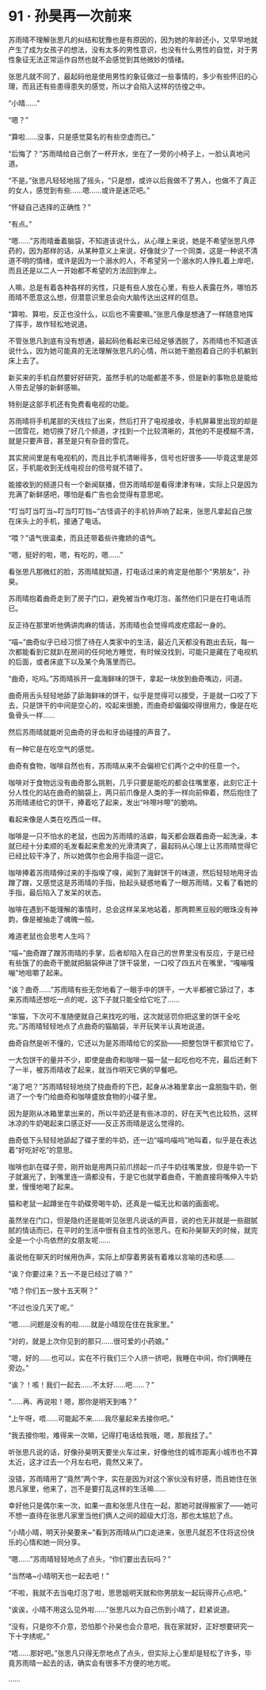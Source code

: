 <link rel="stylesheet" href="../styles/text.css"/>
<h1>91 · 孙昊再一次前来</h1>

苏雨晴不理解张思凡的纠结和犹豫也是有原因的，因为她的年龄还小，又早早地就产生了成为女孩子的想法，没有太多的男性意识，也没有什么男性的自觉，对于男性象征无法正常运作自然也就不会感觉到其他微妙的情绪。

张思凡就不同了，最起码他是使用男性的象征做过一些事情的，多少有些怀旧的心理，而且还有些患得患失的感觉，所以才会陷入这样的彷徨之中。

“小晴……”

“嗯？”

“算啦……没事，只是感觉莫名的有些空虚而已。”

“后悔了？”苏雨晴给自己倒了一杯开水，坐在了一旁的小椅子上，一脸认真地问道。

“不是。”张思凡轻轻地摇了摇头，“只是想，或许以后我做不了男人，也做不了真正的女人，感觉到有些……嗯……或许是迷茫吧。”

“怀疑自己选择的正确性？”

“有点。”

“嗯……”苏雨晴垂着脑袋，不知道该说什么，从心理上来说，她是不希望张思凡停药的，因为那样的话，从某种意义上来说，好像就少了一个同类，这是一种说不清道不明的情绪，或许是因为一个溺水的人，不希望另一个溺水的人挣扎着上岸吧，而且还是以二人一开始都不希望的方法回到岸上。

人嘛，总是有着各种各样的劣性，只是有些人放在心里，有些人表露在外，哪怕苏雨晴不愿意这么想，但潜意识里总会向大脑传达出这样的信息。

“算啦、算啦，反正也没什么，以后也不需要嘛。”张思凡像是想通了一样随意地挥了挥手，故作轻松地说道。

不管张思凡到底有没有想通，最起码他看起来已经足够洒脱了，苏雨晴也不知道该说什么，因为她可能真的无法理解张思凡的心情，所以她干脆抱着自己的手机躺到床上去了。

新买来的手机自然要好好研究，虽然手机的功能都差不多，但是新的事物总是能给人带去足够的新鲜感嘛。

特别是这部手机还有免费看电视的功能。

苏雨晴将手机尾部的天线拉了出来，然后打开了电视接收，手机屏幕里出现的却是一团雪花，她切换了好几个频道，才找到一个比较清晰的，其他的不是模糊不清，就是只要声音，甚至是只有杂音的雪花。

其实房间里是有电视机的，而且比手机清晰得多，信号也好很多——毕竟这里是郊区，手机能收到无线电视台的信号就不错了。

能接收到的频道只有一个新闻联播，但苏雨晴却是看得津津有味，实际上只是因为充满了新鲜感吧，哪怕是看广告也会觉得有意思呢。

“叮当叮当叮当\~叮当叮叮铛\~”古怪调子的手机铃声响了起来，张思凡拿起自己放在床头上的手机，接通了电话。

“喂？”语气很温柔，而且还带着些许撒娇的语气。

“嗯，挺好的啦，嗯，有吃的，嗯……”

看张思凡那微红的脸，苏雨晴就知道，打电话过来的肯定是他那个“男朋友”，孙昊。

苏雨晴抱着曲奇走到了房子门口，避免被当作电灯泡，虽然他们只是在打电话而已。

反正待在那里听他俩讲肉麻的情话，苏雨晴也会觉得鸡皮疙瘩起一身的。

“喵\~”曲奇似乎已经习惯了待在人类家中的生活，最近几天都没有跑出去玩，每一次都能看到它就趴在房间的任何地方睡觉，有时候没找到，可能只是藏在了电视机的后面，或者床底下以及某个角落里而已。

“曲奇，吃吗。”苏雨晴拆开一盒海鲜味的饼干，拿起一块放到曲奇嘴边，问道。

曲奇用舌头轻轻地舔了舔海鲜味的饼干，似乎是觉得可以接受，于是就一口咬了下去，只是饼干的中间是空心的，咬起来很脆，而曲奇却偏偏咬得很用力，像是在吃鱼骨头一样……

然后苏雨晴就能听见曲奇的牙齿和牙齿碰撞的声音了。

有一种它是在吃空气的感觉。

曲奇有食物，咖啡自然也有，苏雨晴从来不会偏袒它们两个之中的任意一个。

咖啡对于食物远没有曲奇那么挑剔，几乎只要是能吃的都会往嘴里塞，此刻它正十分人性化的站在曲奇的脑袋上，两只前爪像是人类的手一样向前伸着，然后抱住了苏雨晴递给它的饼干，捧着吃了起来，发出“咔嚓咔嚓”的脆响。

看起来像是人类在吃西瓜一样。

咖啡是一只不怕水的老鼠，也因为苏雨晴的洁癖，每天都会跟着曲奇一起洗澡，本就已经十分柔顺的毛发看起来愈发的光滑清爽了，最起码从心理上让苏雨晴觉得它已经比较干净了，所以她偶尔也会用手指逗一逗它。

咖啡捧着苏雨晴伸过来的手指嗅了嗅，闻到了海鲜饼干的味道，然后轻轻地用牙齿蹭了蹭，又感觉这是苏雨晴的手指，抬起头疑惑地看了一眼苏雨晴，又看了看她的手指，最后陷入了发呆的状态。

咖啡在遇到不能理解的事情时，总会这样呆呆地站着，那两颗黑豆般的眼珠没有神韵，像是被抽走了魂魄一般。

难道老鼠也会思考人生吗？

“喵\~”曲奇蹭了蹭苏雨晴的手掌，后者却陷入在自己的世界里没有反应，于是已经有些饿了的曲奇干脆就把脑袋伸进了饼干袋里，一口咬了四五片在嘴里，“嘎嘣嘎嘣”地咀嚼了起来。

“诶？曲奇……”苏雨晴有些无奈地看了一眼手中的饼干，一大半都被它舔过了，本来苏雨晴还想吃一点的呢，这下子就只能全给它吃了……

“笨猫，下次可不准随便就自己来找吃的哦，这次就惩罚你把这里的饼干全吃完。”苏雨晴轻轻地点了点曲奇的猫脑袋，半开玩笑半认真地说道。

曲奇自然是听不懂的，它还以为是苏雨晴给它的奖励——把整包饼干都赏给它了。

一大包饼干的量并不少，即使是曲奇和咖啡一猫一鼠一起吃也吃不完，最后还剩下了一半，被苏雨晴收了起来，就当作明天它俩的早餐吧。

“渴了吧？”苏雨晴轻轻地挠了挠曲奇的下巴，起身从冰箱里拿出一盒脱脂牛奶，倒进了一个专门给曲奇和咖啡盛放食物的小碟子里。

因为是刚从冰箱里拿出来的，所以牛奶还是有些冰凉的，好在天气也比较热，这样冰凉的牛奶喝起来口感正好——反正苏雨晴是这么觉得的。

曲奇低下头轻轻地舔起了碟子里的牛奶，还一边“喵呜喵呜”地叫着，似乎是在表达着“好吃好吃”的意思。

咖啡也趴在碟子旁，刚开始是用两只前爪捞起一爪子牛奶往嘴里放，但是牛奶一下子就漏光了，到嘴里连一滴都没有，于是它也就学着曲奇，干脆直接将嘴伸入牛奶里，慢慢地喝了起来。

猫和老鼠一起蹲坐在牛奶碟旁喝牛奶，还真是一幅无比和谐的画面呢。

虽然坐在门口，但是隐约还是能听见张思凡说话的声音，说的也无非就是一些甜腻腻的情话而已，在平时的生活中很有自主性的张思凡，在和孙昊聊天的时候，就完全是一个小鸟依然的女朋友呢……

虽说他在聊天的时候用伪声，实际上却穿着男装有着难以言喻的违和感……

“诶？你要过来？五一不是已经过了嘛？”

“唔？你们五一放十五天啊？”

“不过也没几天了呢。”

“嗯……问题是没有的啦……就是小晴现在住在我家里。”

“对的，就是上次你见到的那只……很可爱的小药娘。”

“嗯，好的……也可以，实在不行我们三个人挤一挤吧，我睡在中间，你们俩睡在旁边。”

“诶？！咳！我们一起去……不太好……吧……？”

“……再、再说啦！嗯，那你是明天到咯？”

“上午呀，唔……可能起不来……我尽量起来去接你吧。”

“我去接你啦，难得来一次嘛，记得打电话给我哦，嗯，那我挂了。”

听张思凡说的话，好像孙昊明天要坐火车过来，好像他住的城市距离小城市也不算太近，这才过去一个月左右吧，竟然又来了。

没错，苏雨晴用了“竟然”两个字，实在是因为对这个家伙没有好感，而且她住在张思凡家里，他来了，岂不是要打乱这样的生活嘛……

幸好他只是偶尔来一次，如果一直和张思凡住在一起，那她可就得搬家了——她可不想一直待在张思凡家里当他们俩人之间的超级大灯泡，那也太尴尬了点。

“小晴小晴，明天孙昊要来\~”看到苏雨晴从门口走进来，张思凡就忍不住将这份快乐的心情和她一同分享。

“嗯……”苏雨晴轻轻地点了点头，“你们要出去玩吗？”

“当然咯\~小晴明天也一起去吧！”

“不啦，我就不去当电灯泡了啦，思思姐明天就和你男朋友一起玩得开心点吧。”

“诶诶，小晴不用这么见外啦……”张思凡以为自己伤到小晴了，赶紧说道。

“没有，只是你不介意，恐怕那个孙昊也会介意吧，我在家就好，正好想要研究一下十字绣呢。”

“唔……那好吧。”张思凡只得无奈地点了点头，但实际上心里却是轻松了许多，毕竟苏雨晴一起去的话，确实会有很多不方便的地方呢。

……
